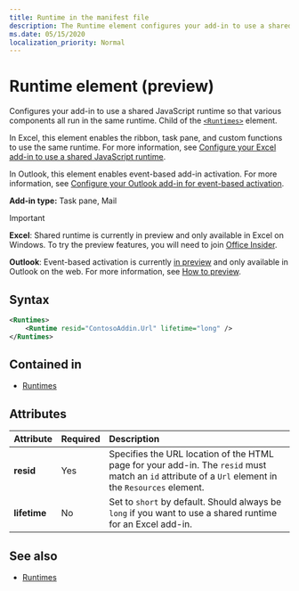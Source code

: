```yaml
---
title: Runtime in the manifest file
description: The Runtime element configures your add-in to use a shared JavaScript runtime for its various components, for example, ribbon, task pane, custom functions.
ms.date: 05/15/2020
localization_priority: Normal
---
```


# Runtime element (preview)

Configures your add-in to use a shared JavaScript runtime so that various components all run in the same runtime. Child of the [`<Runtimes>`](runtimes.md) element.

In Excel, this element enables the ribbon, task pane, and custom functions to use the same runtime. For more information, see [Configure your Excel add-in to use a shared JavaScript runtime](../../excel/configure-your-add-in-to-use-a-shared-runtime.md).

In Outlook, this element enables event-based add-in activation. For more information, see [Configure your Outlook add-in for event-based activation](../../outlook/autolaunch.md).

**Add-in type:** Task pane, Mail

> [!IMPORTANT]
> **Excel**: Shared runtime is currently in preview and only available in Excel on Windows. To try the preview features, you will need to join [Office Insider](https://insider.office.com/).
>
> **Outlook**: Event-based activation is currently [in preview](../../reference/objectmodel/preview-requirement-set/outlook-requirement-set-preview.md) and only available in Outlook on the web. For more information, see [How to preview](../../outlook/autolaunch.md#how-to-preview-event-based-activation-feature).

## Syntax

```XML
<Runtimes>
    <Runtime resid="ContosoAddin.Url" lifetime="long" />
</Runtimes>
```

## Contained in

- [Runtimes](runtimes.md)

## Attributes

|  Attribute  |  Required  |  Description  |
|:-----|:-----|:-----|
|  **resid**  |  Yes  | Specifies the URL location of the HTML page for your add-in. The `resid` must match an `id` attribute of a `Url` element in the `Resources` element. |
|  **lifetime**  |  No  | Set to `short` by default. Should always be `long` if you want to use a shared runtime for an Excel add-in. |

## See also

- [Runtimes](runtimes.md)

